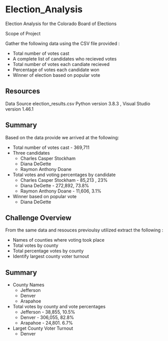 # Election_Analysis
Election Analysis for the Colorado Board of Elections

Scope of Project 

Gather the following data using the CSV file provided  : 
* Total number of votes cast
* A complete list of candidates who recieved votes
* Total number of votes each candiate recieved
* Percentage of votes each candidate won
* Winner of election based on popular vote

## Resources
Data Source election_results.csv
Python version 3.8.3 , Visual Studio version 1.46.1
## Summary
Based on the data provide we arrived at the following:

* Total number of votes cast - 369,711
* Three candidates 
  * Charles Casper Stockham
  * Diana DeGette
  * Raymon Anthony Doane
* Total votes and voting percentages by candidate
  * Charles Casper Stockham - 85,213 , 23%
  * Diana DeGette - 272,892, 73.8%
  * Raymon Anthony Doane - 11,606, 3.1%
* Winner based on popular vote
  * Diana DeGette
  
## Challenge Overview
From the same data and resouces previoulsy utilized extract the following : 
* Names of counties where voting took place
* Total votes by county
* Total percentage votes by county 
* Identify largest county voter turnout

## Summary
* County Names 
  * Jefferson
  * Denver
  * Arapahoe
* Total votes by county and vote percentages 
  * Jefferson - 38,855, 10.5%
  * Denver - 306,055, 82.8%
  * Arapahoe - 24,801. 6.7%
* Larget County Voter Turnout
  * Denver
   

